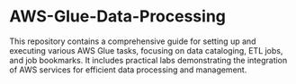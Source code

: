 # AWS-Glue-Data-Processing
This repository contains a comprehensive guide for setting up and executing various AWS Glue tasks, focusing on data cataloging, ETL jobs, and job bookmarks. It includes practical labs demonstrating the integration of AWS services for efficient data processing and management.
